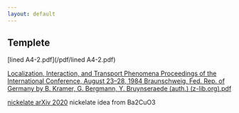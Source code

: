```yaml
---
layout: default
---
```


## Templete



[lined A4-2.pdf](/pdf/lined A4-2.pdf)

[Localization, Interaction, and Transport Phenomena Proceedings of the International Conference, August 23–28, 1984 Braunschweig, Fed. Rep. of Germany by B. Kramer, G. Bergmann, Y. Bruynseraede (auth.) (z-lib.org).pdf](/pdf/disorder.pdf)

[nickelate arXiv 2020](/pdf/nickelate-Ba2CuO3-arXiv-2020.pdf) nickelate idea from Ba2CuO3